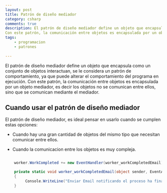 ```yaml
---
layout: post
title: Patrón de diseño mediador
category: csharp
comments: true
description: El patrón de diseño mediador define un objeto que encapsula como un conjunto de objetos interactuan, se le considera un patrón de comportamiento, ya que puede alterar el comportamiento del programa en ejecución.
Con este patrón, la comunicación entre objetos es encapsulada por un objeto mediador, es decir los objetos no se comunican entre ellos, sino que se comunican mediante el mediador.
tags:
    - programacion
    - patrones
 
---
```


El patrón de diseño mediador define un objeto que encapsula como un conjunto de objetos interactuan, se le considera un patrón de comportamiento, ya que puede alterar el comportamiento del programa en ejecución.
Con este patrón, la comunicación entre objetos es encapsulada por un objeto mediador, es decir los objetos no se comunican entre ellos, sino que se comunican mediante el mediador.

## Cuando usar el patrón de diseño mediador

El patrón de diseño mediador, es ideal pensar en usarlo cuando se cumplen estas opciones:

* Cuando hay una gran cantidad de objetos del mismo tipo que necesitan comunicar entre ellos.

* Cuando la comunicacion entre los objetos es muy compleja.



 


``` csharp

    worker.WorkCompleted += new EventHandler(worker_workCompletedEmail);

    private static void worker_workCompletedEmail(object sender, EventArgs e)
    {
         Console.WriteLine("Enviar Email notificando el proceso ha finalizado");
    }
      

```


